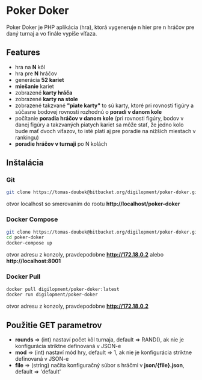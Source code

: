 # Poker Doker

Poker Doker je PHP aplikácia (hra), ktorá vygeneruje n hier pre n hráčov pre daný turnaj a vo finále vypíše víťaza.

## Features

- hra na **N** kôl
- hra pre **N** hráčov
- generácia **52 kariet**
- **miešanie** kariet
- zobrazené **karty hráča**
- zobrazené **karty na stole**
- zobrazené takzvané **"piate karty"** to sú karty, ktoré pri rovnosti figúry a súčasne bodovej rovnosti rozhodnú o **poradí v danom kole**
- počítanie **poradia hráčov v danom kole** (pri rovnosti figúry, bodov v danej figúry a takzvaných piatych kariet sa môže stať, že jedno kolo bude mať dvoch víťazov, to isté platí aj pre poradie na nižších miestach v rankingu)
- **poradie hráčov v turnaji** po N kolách

## Inštalácia

### Git

```bash
git clone https://tomas-doubek@bitbucket.org/digilopment/poker-doker.git ./poker-doker

```
otvor localhost so smerovaním do rootu **http://localhost/poker-doker**

### Docker Compose

```bash
git clone https://tomas-doubek@bitbucket.org/digilopment/poker-doker.git ./poker-doker
cd poker-doker
docker-compose up
```
otvor adresu z konzoly, pravdepodobne **http://172.18.0.2** alebo **http://localhost:8001**

### Docker Pull

```bash
docker pull digilopment/poker-doker:latest
docker run digilopment/poker-doker
```
otvor adresu z konzoly, pravdepodobne **http://172.18.0.2**

## Použitie GET parametrov

- **rounds** => (int) nastaví počet kôl turnaja, default => RAND(), ak nie je konfigurácia striktne definovaná v JSON-e
- **mod** => (int) nastaví mód hry, default => 1, ak nie je konfigurácia striktne definovaná v JSON-e
- **file** => (string) načíta konfiguračný súbor s hráčmi v **json/{file}.json**, default => 'default' 
